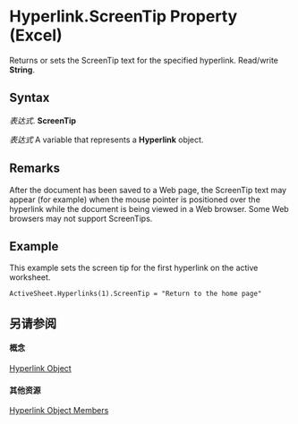
# Hyperlink.ScreenTip Property (Excel)

Returns or sets the ScreenTip text for the specified hyperlink. Read/write  **String**.


## Syntax

 _表达式_. **ScreenTip**

 _表达式_ A variable that represents a **Hyperlink** object.


## Remarks

After the document has been saved to a Web page, the ScreenTip text may appear (for example) when the mouse pointer is positioned over the hyperlink while the document is being viewed in a Web browser. Some Web browsers may not support ScreenTips.


## Example

This example sets the screen tip for the first hyperlink on the active worksheet.


```
ActiveSheet.Hyperlinks(1).ScreenTip = "Return to the home page"
```


## 另请参阅


#### 概念


[Hyperlink Object](8bdd2c2f-e6eb-a2f2-78c8-b597aa80ec05.md)
#### 其他资源


[Hyperlink Object Members](http://msdn.microsoft.com/library/b0566d1c-404f-b79e-7770-e7189a1c817a%28Office.15%29.aspx)